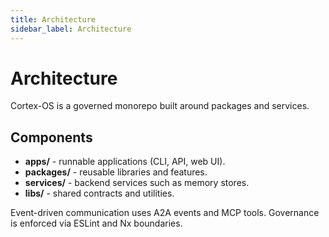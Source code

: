 ```yaml
---
title: Architecture
sidebar_label: Architecture
---
```


# Architecture

Cortex-OS is a governed monorepo built around packages and services.

## Components
- **apps/** - runnable applications (CLI, API, web UI).
- **packages/** - reusable libraries and features.
- **services/** - backend services such as memory stores.
- **libs/** - shared contracts and utilities.

Event-driven communication uses A2A events and MCP tools. Governance is enforced via ESLint and Nx boundaries.
